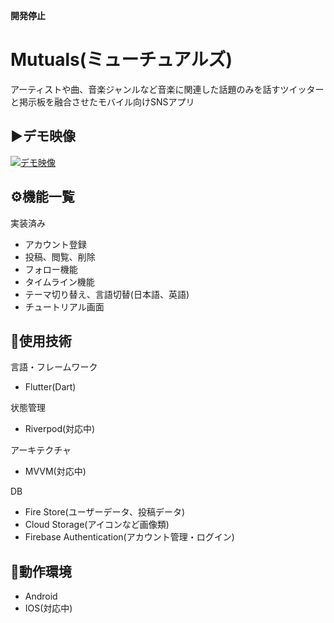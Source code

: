 **開発停止**

# Mutuals(ミューチュアルズ)

アーティストや曲、音楽ジャンルなど音楽に関連した話題のみを話すツイッターと掲示板を融合させたモバイル向けSNSアプリ

## ▶️デモ映像
[![デモ映像](https://imgur.com/0P2nwka.png)](https://www.youtube.com/watch?v=kEos2FNxUaM)

## ⚙️機能一覧

実装済み
- アカウント登録
- 投稿、閲覧、削除
- フォロー機能
- タイムライン機能
- テーマ切り替え、言語切替(日本語、英語)
- チュートリアル画面

## 🔧使用技術

言語・フレームワーク
- Flutter(Dart)

状態管理
- Riverpod(対応中)

アーキテクチャ
- MVVM(対応中)

DB
- Fire Store(ユーザーデータ、投稿データ)
- Cloud Storage(アイコンなど画像類)
- Firebase Authentication(アカウント管理・ログイン)

## 📱動作環境

- Android
- IOS(対応中)
